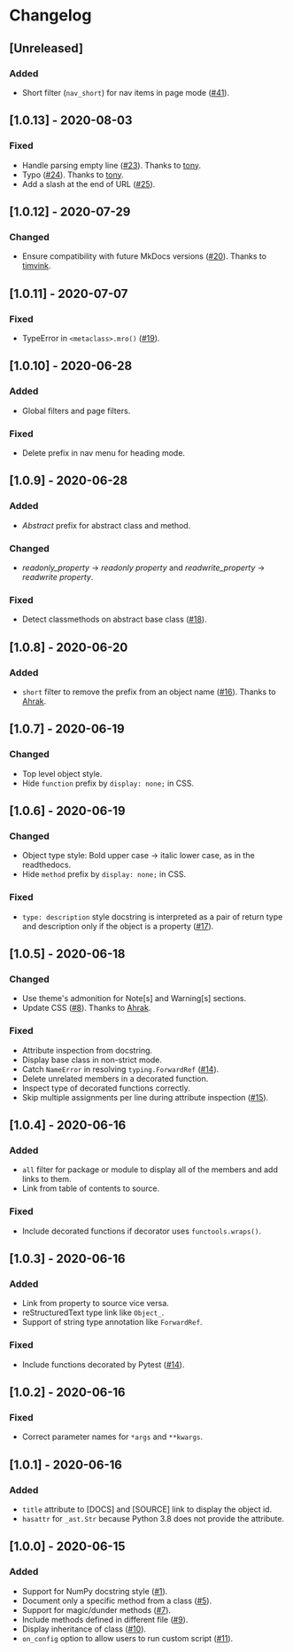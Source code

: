 # Changelog

## [Unreleased]
### Added
- Short filter (`nav_short`) for nav items in page mode ([#41](https://github.com/daizutabi/mkapi/issues/41)).

## [1.0.13] - 2020-08-03
### Fixed
- Handle parsing empty line ([#23](https://github.com/daizutabi/mkapi/pull/23)). Thanks to [tony](https://github.com/tony).
- Typo ([#24](https://github.com/daizutabi/mkapi/pull/24)). Thanks to [tony](https://github.com/tony).
- Add a slash at the end of URL ([#25](https://github.com/daizutabi/mkapi/issues/25)).


## [1.0.12] - 2020-07-29
### Changed
- Ensure compatibility with future MkDocs versions ([#20](https://github.com/daizutabi/mkapi/pull/20)). Thanks to [timvink](https://github.com/timvink).

## [1.0.11] - 2020-07-07
### Fixed
- TypeError in `<metaclass>.mro()` ([#19](https://github.com/daizutabi/mkapi/issues/19)).

## [1.0.10] - 2020-06-28
### Added
- Global filters and page filters.

### Fixed
- Delete prefix in nav menu for heading mode.

## [1.0.9] - 2020-06-28
### Added
- *Abstract* prefix for abstract class and method.

### Changed
- *readonly_property* -> *readonly property* and *readwrite_property* -> *readwrite property*.

### Fixed
- Detect classmethods on abstract base class ([#18](https://github.com/daizutabi/mkapi/issues/18)).

## [1.0.8] - 2020-06-20
### Added
- `short` filter to remove the prefix from an object name ([#16](https://github.com/daizutabi/mkapi/pull/16)). Thanks to [Ahrak](https://github.com/Ahrak).

## [1.0.7] - 2020-06-19
### Changed
- Top level object style.
- Hide `function` prefix by `display: none;` in CSS.

## [1.0.6] - 2020-06-19
### Changed
- Object type style: Bold upper case -> italic lower case, as in the readthedocs.
- Hide `method` prefix by `display: none;` in CSS.

### Fixed
- `type: description` style docstring is interpreted as a pair of return type and description only if the object is a property ([#17](https://github.com/daizutabi/mkapi/issues/17)).

## [1.0.5] - 2020-06-18
### Changed
- Use theme's admonition for Note[s] and Warning[s] sections.
- Update CSS ([#8](https://github.com/daizutabi/mkapi/issues/8)). Thanks to [Ahrak](https://github.com/Ahrak).

### Fixed
- Attribute inspection from docstring.
- Display base class in non-strict mode.
- Catch `NameError` in resolving `typing.ForwardRef` ([#14](https://github.com/daizutabi/mkapi/issues/14)).
- Delete unrelated members in a decorated function.
- Inspect type of decorated functions correctly.
- Skip multiple assignments per line during attribute inspection ([#15](https://github.com/daizutabi/mkapi/issues/15)).

## [1.0.4] - 2020-06-16
### Added
- `all` filter for package or module to display all of the members and add links to them.
- Link from table of contents to source.

### Fixed
- Include decorated functions if decorator uses `functools.wraps()`.

## [1.0.3] - 2020-06-16
### Added
- Link from property to source vice versa.
- reStructuredText type link like `Object_`.
- Support of string type annotation like `ForwardRef`.

### Fixed
- Include functions decorated by Pytest ([#14](https://github.com/daizutabi/mkapi/issues/14)).

## [1.0.2] -  2020-06-16
### Fixed
- Correct parameter names for `*args` and `**kwargs`.

## [1.0.1] - 2020-06-16
### Added
- `title` attribute to [DOCS] and [SOURCE] link to display the object id.
- `hasattr` for `_ast.Str` because Python 3.8 does not provide the attribute.

## [1.0.0] - 2020-06-15
### Added
- Support for NumPy docstring style ([#1](https://github.com/daizutabi/mkapi/issues/1)).
- Document only a specific method from a class ([#5](https://github.com/daizutabi/mkapi/issues/5)).
- Support for magic/dunder methods ([#7](https://github.com/daizutabi/mkapi/issues/7)).
- Include methods defined in different file ([#9](https://github.com/daizutabi/mkapi/issues/9)).
- Display inheritance of class ([#10](https://github.com/daizutabi/mkapi/issues/10)).
- `on_config` option to allow users to run custom script ([#11](https://github.com/daizutabi/mkapi/issues/11)).
